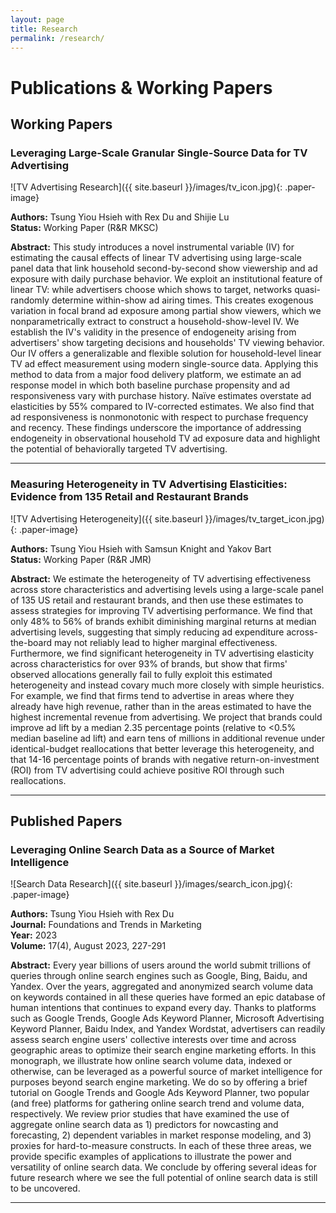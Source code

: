 ```yaml
---
layout: page
title: Research
permalink: /research/
---
```


# Publications & Working Papers

## **Working Papers**

### **Leveraging Large-Scale Granular Single-Source Data for TV Advertising** 

![TV Advertising Research]({{ site.baseurl }}/images/tv_icon.jpg){: .paper-image}

**Authors:** Tsung Yiou Hsieh with Rex Du and Shijie Lu  
**Status:** Working Paper (R&R MKSC) 

**Abstract:** This study introduces a novel instrumental variable (IV) for estimating the causal effects of linear TV advertising using large-scale panel data that link household second-by-second show viewership and ad exposure with daily purchase behavior. We exploit an institutional feature of linear TV: while advertisers choose which shows to target, networks quasi-randomly determine within-show ad airing times. This creates exogenous variation in focal brand ad exposure among partial show viewers, which we nonparametrically extract to construct a household-show-level IV. We establish the IV's validity in the presence of endogeneity arising from advertisers' show targeting decisions and households' TV viewing behavior. Our IV offers a generalizable and flexible solution for household-level linear TV ad effect measurement using modern single-source data. Applying this method to data from a major food delivery platform, we estimate an ad response model in which both baseline purchase propensity and ad responsiveness vary with purchase history. Naïve estimates overstate ad elasticities by 55% compared to IV-corrected estimates. We also find that ad responsiveness is nonmonotonic with respect to purchase frequency and recency. These findings underscore the importance of addressing endogeneity in observational household TV ad exposure data and highlight the potential of behaviorally targeted TV advertising.

---

### **Measuring Heterogeneity in TV Advertising Elasticities: Evidence from 135 Retail and Restaurant Brands** 

![TV Advertising Heterogeneity]({{ site.baseurl }}/images/tv_target_icon.jpg){: .paper-image}

**Authors:** Tsung Yiou Hsieh with Samsun Knight and Yakov Bart  
**Status:** Working Paper (R&R JMR)

**Abstract:** We estimate the heterogeneity of TV advertising effectiveness across store characteristics and advertising levels using a large-scale panel of 135 US retail and restaurant brands, and then use these estimates to assess strategies for improving TV advertising performance. We find that only 48% to 56% of brands exhibit diminishing marginal returns at median advertising levels, suggesting that simply reducing ad expenditure across-the-board may not reliably lead to higher marginal effectiveness. Furthermore, we find significant heterogeneity in TV advertising elasticity across characteristics for over 93% of brands, but show that firms' observed allocations generally fail to fully exploit this estimated heterogeneity and instead covary much more closely with simple heuristics. For example, we find that firms tend to advertise in areas where they already have high revenue, rather than in the areas estimated to have the highest incremental revenue from advertising.  We project that brands could improve ad lift by a median 2.35 percentage points (relative to <0.5% median baseline ad lift) and earn tens of millions in additional revenue under identical-budget reallocations that better leverage this heterogeneity, and that 14-16 percentage points of brands with negative return-on-investment (ROI) from TV advertising could achieve positive ROI through such reallocations.

---

## **Published Papers**

### **Leveraging Online Search Data as a Source of Market Intelligence**

![Search Data Research]({{ site.baseurl }}/images/search_icon.jpg){: .paper-image}

**Authors:** Tsung Yiou Hsieh with Rex Du  
**Journal:** Foundations and Trends in Marketing  
**Year:** 2023  
**Volume:** 17(4), August 2023, 227-291

**Abstract:** Every year billions of users around the world submit trillions of queries through online search engines such as Google, Bing, Baidu, and Yandex. Over the years, aggregated and anonymized search volume data on keywords contained in all these queries have formed an epic database of human intentions that continues to expand every day. Thanks to platforms such as Google Trends, Google Ads Keyword Planner, Microsoft Advertising Keyword Planner, Baidu Index, and Yandex Wordstat, advertisers can readily assess search engine users' collective interests over time and across geographic areas to optimize their search engine marketing efforts. In this monograph, we illustrate how online search volume data, indexed or otherwise, can be leveraged as a powerful source of market intelligence for purposes beyond search engine marketing. We do so by offering a brief tutorial on Google Trends and Google Ads Keyword Planner, two popular (and free) platforms for gathering online search trend and volume data, respectively. We review prior studies that have examined the use of aggregate online search data as 1) predictors for nowcasting and forecasting, 2) dependent variables in market response modeling, and 3) proxies for hard-to-measure constructs. In each of these three areas, we provide specific examples of applications to illustrate the power and versatility of online search data. We conclude by offering several ideas for future research where we see the full potential of online search data is still to be uncovered.

---
